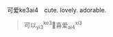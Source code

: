 <span lang=zh>

可爱ke3ai4　cute. lovely. adorable.   
>可以$`^\textsf{ke3}_\textsf{yi3}`$🔗喜爱$`^\textsf{xi3}_\textsf{ai4}`$
